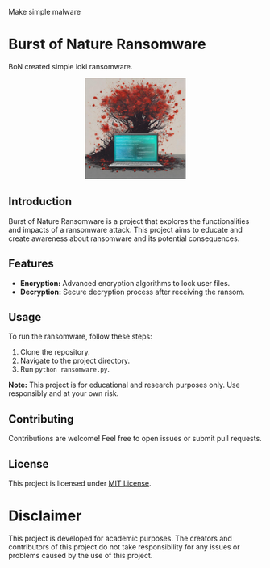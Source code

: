 Make simple malware

# Burst of Nature Ransomware

BoN created simple loki ransomware.
<div align="center">
  <img src="BoN-Mark.png" width="200" height="200">
</div>

## Introduction

Burst of Nature Ransomware is a project that explores the functionalities and impacts of a ransomware attack. This project aims to educate and create awareness about ransomware and its potential consequences.

## Features

- **Encryption:** Advanced encryption algorithms to lock user files.
- **Decryption:** Secure decryption process after receiving the ransom.

## Usage

To run the ransomware, follow these steps:

1. Clone the repository.
2. Navigate to the project directory.
3. Run `python ransomware.py`.

**Note:** This project is for educational and research purposes only. Use responsibly and at your own risk.

## Contributing

Contributions are welcome! Feel free to open issues or submit pull requests.

## License

This project is licensed under [MIT License](LICENSE).


# Disclaimer

This project is developed for academic purposes. The creators and contributors of this project do not take responsibility for any issues or problems caused by the use of this project.


